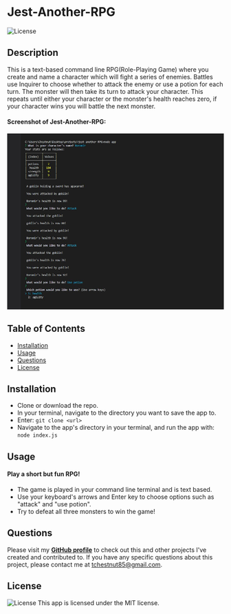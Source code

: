 
  # Jest-Another-RPG
  ![License](https://img.shields.io/badge/License%3A-MIT-blue.svg)

  ## Description
  This is a text-based command line RPG(Role-Playing Game) where you create and name a character which will fight a series of enemies. Battles use Inquirer to choose whether to attack the enemy or use a potion for each turn. The monster will then take its turn to attack your character. This repeats until either your character or the monster's health reaches zero, if your character wins you will battle the next monster.

  #### Screenshot of Jest-Another-RPG:
  ![Screenshot of command-line-RPG](./assets/images/screenshot-1.JPG)

  ## Table of Contents
  * [Installation](#installation)
  * [Usage](#usage)
  * [Questions](#questions)
  * [License](#license)  

  ## Installation
  - Clone or download the repo.
  - In your terminal, navigate to the directory you want to save the app to.
  - Enter: ```git clone <url>``` 
  - Navigate to the app's directory in your terminal, and run the app with: ```node index.js```

  ## Usage
  #### Play a short but fun RPG!
  - The game is played in your command line terminal and is text based.
  - Use your keyboard's arrows and Enter key to choose options such as "attack" and "use potion".
  - Try to defeat all three monsters to win the game!

  ## Questions
  Please visit my **[GitHub profile](https://github.com/tchestnut85/)** to check out this and other projects I've created and contributed to.
  If you have any specific questions about this project, please contact me at <tchestnut85@gmail.com>.

  ## License
  ![License](https://img.shields.io/badge/License%3A-MIT-blue.svg)
  This app is licensed under the MIT license.

